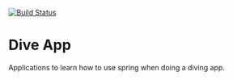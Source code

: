 [![Build Status](https://travis-ci.com/CodingNomads/mexico-dive-app.svg?branch=master)](https://travis-ci.com/CodingNomads/mexico-dive-app)
# Dive App
Applications to learn how to use spring when doing a diving app.
